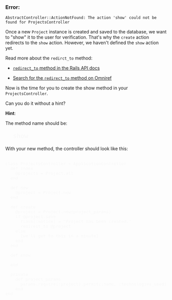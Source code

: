 ### Error:

```
AbstractController::ActionNotFound: The action 'show' could not be found for ProjectsController
```

Once a new `Project` instance is created and saved to the database, we want to "show" it to the user for verification. That's why the `create` action redirects to the `show` action. However, we haven't defined the `show` action yet.

Read more about the `redirct_to` method:
- [`redirect_to` method in the Rails API docs](http://api.rubyonrails.org/classes/ActionController/Redirecting.html)

- [Search for the `redirect_to` method on Omniref](http://www.omniref.com/?q=redirect_to)

Now is the time for you to create the show method in your `ProjectsController`.

Can you do it without a hint?

**Hint**:

The method name should be:

<pre style="color: #f7f7f7; font-size: 1.4em;">
  show
</pre>

With your new method, the controller should look like this:

<pre style="color: #f7f7f7; font-size: 1.1em;">
<code>
class ProjectsController < ApplicationController
  def index
    @projects = Project.all
  end

  def new
    @project = Project.new
  end

  def create
    @project = Project.new(project_params)
    if @project.save
      flash[:notice] = "Project has been created."
      redirect_to @project
    else
      [we'll get to this in a minute]
    end
  end

  def show

  end

  private
    def project_params
      params.require(:project).permit(:name, :technologies_used)
    end
end
</code>
</pre>

